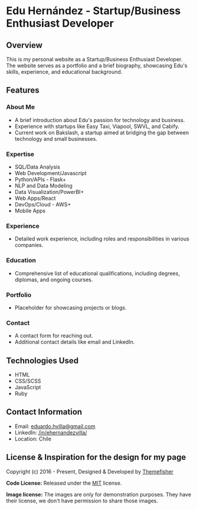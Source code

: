 # Edu Hernández - Startup/Business Enthusiast Developer

## Overview

This is my personal website as a Startup/Business Enthusiast Developer. The website serves as a portfolio and a brief biography, showcasing Edu's skills, experience, and educational background.

## Features

### About Me

- A brief introduction about Edu's passion for technology and business.
- Experience with startups like Easy Taxi, Viapool, SWVL, and Cabify.
- Current work on Bakslash, a startup aimed at bridging the gap between technology and small businesses.

### Expertise

- SQL/Data Analysis
- Web Development/Javascript
- Python/APIs - Flask+
- NLP and Data Modeling
- Data Visualization/PowerBI+
- Web Apps/React
- DevOps/Cloud - AWS+
- Mobile Apps

### Experience

- Detailed work experience, including roles and responsibilities in various companies.

### Education

- Comprehensive list of educational qualifications, including degrees, diplomas, and ongoing courses.

### Portfolio

- Placeholder for showcasing projects or blogs.

### Contact

- A contact form for reaching out.
- Additional contact details like email and LinkedIn.

## Technologies Used

- HTML
- CSS/SCSS
- JavaScript
- Ruby

## Contact Information

- Email: eduardo.hvilla@gmail.com
- LinkedIn: [/in/ehernandezvilla/](https://www.linkedin.com/in/ehernandezvilla/)
- Location: Chile

<!-- licence -->
## License & Inspiration for the design for my page

Copyright (c) 2016 - Present, Designed & Developed by [Themefisher](https://themefisher.com)

**Code License:** Released under the [MIT](https://github.com/themefisher/kross-jekyll/blob/main/LICENSE) license.

**Image license:** The images are only for demonstration purposes. They have their license, we don't have permission to share those images.
